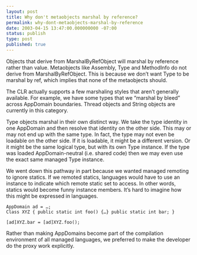 ```yaml
---
layout: post
title: Why don't metaobjects marshal by reference?
permalink: why-dont-metaobjects-marshal-by-reference
date: 2003-04-15 13:47:00.000000000 -07:00
status: publish
type: post
published: true
---
```


Objects that derive from MarshalByRefObject will marshal by reference rather than value.  Metaobjects like Assembly, Type and MethodInfo do not derive from MarshalByRefObject.  This is because we don’t want Type to be marshal by ref, which implies that none of the metaobjects should.

The CLR actually supports a few marshaling styles that aren’t generally available.  For example, we have some types that we “marshal by bleed” across AppDomain boundaries.  Thread objects and String objects are currently in this category.

Type objects marshal in their own distinct way.  We take the type identity in one AppDomain and then resolve that identity on the other side.  This may or may not end up with the same type.  In fact, the type may not even be loadable on the other side.  If it is loadable, it might be a different version.  Or it might be the same logical type, but with its own Type instance.  If the type was loaded AppDomain-neutral (i.e. shared code) then we may even use the exact same managed Type instance.

We went down this pathway in part because we wanted managed remoting to ignore statics.  If we remoted statics, languages would have to use an instance to indicate which remote static set to access.  In other words, statics would become funny instance members.  It’s hard to imagine how this might be expressed in languages.

```
AppDomain ad = …;
Class XYZ { public static int foo() {…} public static int bar; }

[ad]XYZ.bar = [ad]XYZ.foo();
```

Rather than making AppDomains become part of the compilation environment of all managed languages, we preferred to make the developer do the proxy work explicitly.
